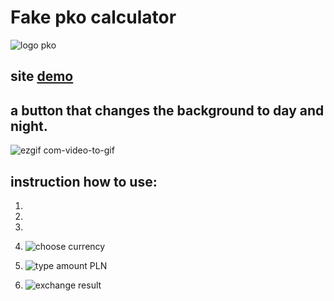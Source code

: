 # Fake pko calculator
![logo pko](https://www.pkobp.pl/api/public/c99ad9fe-9aeb-40dc-a725-a3c7d35c7a10.png)
## site [demo](https://kacperpilarski2000.github.io/pko-kalkulator/calculator.html)
## a button that changes the background to day and night.
![ezgif com-video-to-gif](https://github.com/KacperPilarski2000/pko-kalkulator/assets/149115548/69cde379-32fc-450f-9696-78d06f1bcace)
## instruction how to use:
1.

2.
  3.
2.  ![choose currency](https://github.com/KacperPilarski2000/pko-kalkulator/assets/149115548/3eba427d-15df-4fbe-adb7-5581c6a305d5)
3. ![type amount PLN](https://github.com/KacperPilarski2000/pko-kalkulator/assets/149115548/d4b438c0-36ca-431c-8896-0df868b1efc0)
4. ![exchange result](https://github.com/KacperPilarski2000/pko-kalkulator/assets/149115548/657b5751-8fdd-46aa-a1eb-94ba1c7fc05c)


